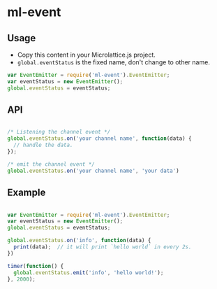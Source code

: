 # ml-event

## Usage
* Copy this content in your Microlattice.js project.
* `global.eventStatus` is the fixed name, don't change to other name. 

``` js
var EventEmitter = require('ml-event').EventEmitter;
var eventStatus = new EventEmitter();
global.eventStatus = eventStatus;

```

## API
``` js

/* Listening the channel event */
global.eventStatus.on('your channel name', function(data) {
  // handle the data.
});

/* emit the channel event */
global.eventStatus.on('your channel name', 'your data')

```

## Example

``` js

var EventEmitter = require('ml-event').EventEmitter;
var eventStatus = new EventEmitter();
global.eventStatus = eventStatus;

global.eventStatus.on('info', function(data) {
  print(data);  // it will print `hello world` in every 2s.
})

timer(function() {
  global.eventStatus.emit('info', 'hello world!');
}, 2000);

```